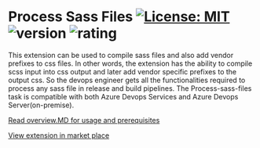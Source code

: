 # Process Sass Files [![License: MIT](https://img.shields.io/badge/License-MIT-yellow.svg)](https://opensource.org/licenses/MIT) ![version](https://vsmarketplacebadge.apphb.com/version/beingnin.process-sass-files.svg) ![rating](https://vsmarketplacebadge.apphb.com/rating/beingnin.process-sass-files.svg)



This extension can be used to compile sass files and also add vendor prefixes to css files. In other words, the extension has the ability to compile scss input into css output and later add vendor specific prefixes to the output css. So the devops engineer gets all the functionalities required to process any sass file in release and build pipelines. The Process-sass-files task is compatible with both Azure Devops Services and Azure Devops Server(on-premise).

[Read overview.MD for usage and prerequisites](https://github.com/beingnin/Azure-Devops-Extension-Sass-Compiler/blob/master/overview.md)

[View extension in market place](https://marketplace.visualstudio.com/items?itemName=beingnin.process-sass-files&ssr=false#overview)
